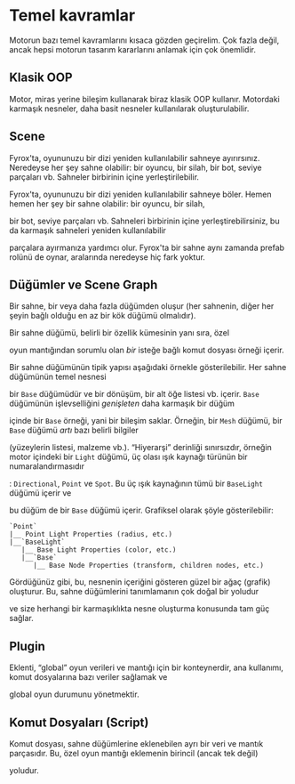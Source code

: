 # Temel kavramlar



Motorun bazı temel kavramlarını kısaca gözden geçirelim. Çok fazla değil, ancak hepsi motorun tasarım kararlarını anlamak için çok önemlidir.

## Klasik OOP



Motor, miras yerine bileşim kullanarak biraz klasik OOP kullanır. Motordaki karmaşık nesneler, daha basit nesneler kullanılarak oluşturulabilir.



## Scene



Fyrox'ta, oyununuzu bir dizi yeniden kullanılabilir sahneye ayırırsınız. Neredeyse her şey sahne olabilir: bir oyuncu, bir silah, bir bot, seviye parçaları vb. Sahneler birbirinin içine yerleştirilebilir.


Fyrox'ta, oyununuzu bir dizi yeniden kullanılabilir sahneye böler. Hemen hemen her şey bir sahne olabilir: bir oyuncu, bir silah,

bir bot, seviye parçaları vb. Sahneleri birbirinin içine yerleştirebilirsiniz, bu da karmaşık sahneleri yeniden kullanılabilir

parçalara ayırmanıza yardımcı olur. Fyrox'ta bir sahne aynı zamanda prefab rolünü de oynar, aralarında neredeyse hiç fark yoktur.

## Düğümler ve Scene Graph



Bir sahne, bir veya daha fazla düğümden oluşur (her sahnenin, diğer her şeyin bağlı olduğu en az bir kök düğümü olmalıdır).

Bir sahne düğümü, belirli bir özellik kümesinin yanı sıra, özel

oyun mantığından sorumlu olan _bir_ isteğe bağlı komut dosyası örneği içerir.



Bir sahne düğümünün tipik yapısı aşağıdaki örnekle gösterilebilir. Her sahne düğümünün temel nesnesi 

bir `Base` düğümüdür ve bir dönüşüm, bir alt öğe listesi vb. içerir. `Base` düğümünün işlevselliğini _genişleten_ daha karmaşık bir düğüm
 

içinde bir `Base` örneği, yani bir bileşim saklar. Örneğin, bir `Mesh` düğümü, bir `Base` düğümü _artı_ bazı belirli bilgiler 

(yüzeylerin listesi, malzeme vb.). “Hiyerarşi” derinliği sınırsızdır, örneğin motor içindeki bir `Light` düğümü, üç olası ışık kaynağı türünün bir numaralandırmasıdır

: `Directional`, `Point` ve `Spot`. Bu üç ışık kaynağının tümü bir `BaseLight` düğümü içerir ve

bu düğüm de bir `Base` düğümü içerir. Grafiksel olarak şöyle gösterilebilir:

```text
`Point`
|__ Point Light Properties (radius, etc.)
|__`BaseLight`
   |__ Base Light Properties (color, etc.)
   |__`Base`
      |__ Base Node Properties (transform, children nodes, etc.)
```

Gördüğünüz gibi, bu, nesnenin içeriğini gösteren güzel bir ağaç (grafik) oluşturur. Bu, sahne düğümlerini tanımlamanın çok doğal bir yoludur

ve size herhangi bir karmaşıklıkta nesne oluşturma konusunda tam güç sağlar.



## Plugin



Eklenti, “global” oyun verileri ve mantığı için bir konteynerdir, ana kullanımı, komut dosyalarına bazı veriler sağlamak ve 

global oyun durumunu yönetmektir.


## Komut Dosyaları (Script)



Komut dosyası, sahne düğümlerine eklenebilen ayrı bir veri ve mantık parçasıdır. Bu, özel oyun mantığı eklemenin birincil (ancak tek değil)

yoludur.
